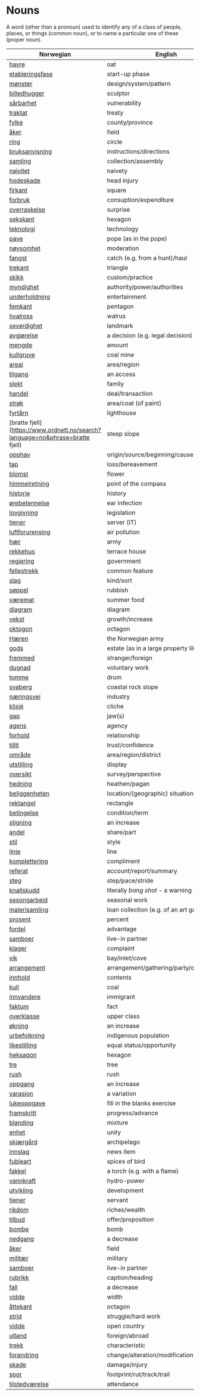 # Nouns

A word (other than a pronoun) used to identify any of a class of people, places, or things (common noun), or to name a particular one of these (proper noun).

| Norwegian | English | Gender |
| --- | --- | --- |
| [havre](https://www.ordnett.no/search?language=no&phrase=havre) | oat | m |
| [etableringsfase](https://www.ordnett.no/search?language=no&phrase=etableringsfase) | start-up phase | m |
| [mønster](https://www.ordnett.no/search?language=no&phrase=mønster) | design/system/pattern | i |
| [billedhugger](https://www.ordnett.no/search?language=no&phrase=billedhugger) | sculptor | m |
| [sårbarhet](https://www.ordnett.no/search?language=no&phrase=sårbarhet) | vulnerability | m |
| [traktat](https://www.ordnett.no/search?language=no&phrase=traktat) | treaty | m |
| [fylke](https://www.ordnett.no/search?language=no&phrase=fylke) | county/province | i |
| [åker](https://www.ordnett.no/search?language=no&phrase=åker) | field | m |
| [ring](https://www.ordnett.no/search?language=no&phrase=ring) | circle | m |
| [bruksanvisning](https://www.ordnett.no/search?language=no&phrase=bruksanvisning) | instructions/directions | m |
| [samling](https://www.ordnett.no/search?language=no&phrase=samling) | collection/assembly | m |
| [naivitet](https://www.ordnett.no/search?language=no&phrase=naivitet) | naivety | m |
| [hodeskade](https://www.ordnett.no/search?language=no&phrase=hodeskade) | head injury | m |
| [firkant](https://www.ordnett.no/search?language=no&phrase=firkant) | square | m |
| [forbruk](https://www.ordnett.no/search?language=no&phrase=forbruk) | consuption/expenditure | i |
| [overraskelse](https://www.ordnett.no/search?language=no&phrase=overraskelse) | surprise | m |
| [sekskant](https://www.ordnett.no/search?language=no&phrase=sekskant) | hexagon | m |
| [teknologi](https://www.ordnett.no/search?language=no&phrase=teknologi) | technology | m |
| [pave](https://www.ordnett.no/search?language=no&phrase=pave) | pope (as in the pope) | m |
| [nøysomhet](https://www.ordnett.no/search?language=no&phrase=nøysomhet) | moderation | m |
| [fangst](https://www.ordnett.no/search?language=no&phrase=fangst) | catch (e.g. from a hunt)/haul | m |
| [trekant](https://www.ordnett.no/search?language=no&phrase=trekant) | triangle | m |
| [skikk](https://www.ordnett.no/search?language=no&phrase=skikk) | custom/practice | m |
| [myndighet](https://www.ordnett.no/search?language=no&phrase=myndighet) | authority/power/authorities | m |
| [underholdning](https://www.ordnett.no/search?language=no&phrase=underholdning) | entertainment | m |
| [femkant](https://www.ordnett.no/search?language=no&phrase=femkant) | pentagon | m |
| [hvalross](https://www.ordnett.no/search?language=no&phrase=hvalross) | walrus | m |
| [severdighet](https://www.ordnett.no/search?language=no&phrase=severdighet) | landmark | m |
| [avgjørelse](https://www.ordnett.no/search?language=no&phrase=avgjørelse) | a decision (e.g. legal decision) | m |
| [mengde](https://www.ordnett.no/search?language=no&phrase=mengde) | amount | m |
| [kullgruve](https://www.ordnett.no/search?language=no&phrase=kullgruve) | coal mine | m |
| [areal](https://www.ordnett.no/search?language=no&phrase=areal) | area/region | i |
| [tilgang](https://www.ordnett.no/search?language=no&phrase=tilgang) | an access | i |
| [slekt](https://www.ordnett.no/search?language=no&phrase=slekt) | family | m |
| [handel](https://www.ordnett.no/search?language=no&phrase=handel) | deal/transaction | m |
| [strøk](https://www.ordnett.no/search?language=no&phrase=strøk) | area/coat (of paint) | i |
| [fyrtårn](https://www.ordnett.no/search?language=no&phrase=fyrtårn) | lighthouse | i |
| [bratte fjell](https://www.ordnett.no/search?language=no&phrase=bratte fjell) | steep slope | m |
| [opphav](https://www.ordnett.no/search?language=no&phrase=opphav) | origin/source/beginning/cause | i |
| [tap](https://www.ordnett.no/search?language=no&phrase=tap) | loss/bereavement | i |
| [blomst](https://www.ordnett.no/search?language=no&phrase=blomst) | flower | m |
| [himmelretning](https://www.ordnett.no/search?language=no&phrase=himmelretning) | point of the compass | m |
| [historie](https://www.ordnett.no/search?language=no&phrase=historie) | history | m/f |
| [ørebetennelse](https://www.ordnett.no/search?language=no&phrase=ørebetennelse) | ear infection | m |
| [lovgivning](https://www.ordnett.no/search?language=no&phrase=lovgivning) | legislation | m |
| [tjener](https://www.ordnett.no/search?language=no&phrase=tjener) | server (IT) | m |
| [luftforurensing](https://www.ordnett.no/search?language=no&phrase=luftforurensing) | air pollution | m |
| [hær](https://www.ordnett.no/search?language=no&phrase=hær) | army | m |
| [rekkehus](https://www.ordnett.no/search?language=no&phrase=rekkehus) | terrace house | i |
| [regjering](https://www.ordnett.no/search?language=no&phrase=regjering) | government | m |
| [fellestrekk](https://www.ordnett.no/search?language=no&phrase=fellestrekk) | common feature | i |
| [slag](https://www.ordnett.no/search?language=no&phrase=slag) | kind/sort | i |
| [søppel](https://www.ordnett.no/search?language=no&phrase=søppel) | rubbish | i |
| [væremat](https://www.ordnett.no/search?language=no&phrase=væremat) | summer food | m |
| [diagram](https://www.ordnett.no/search?language=no&phrase=diagram) | diagram | i |
| [vekst](https://www.ordnett.no/search?language=no&phrase=vekst) | growth/increase | m |
| [oktogon](https://www.ordnett.no/search?language=no&phrase=oktogon) | octagon | m |
| [Hæren](https://www.ordnett.no/search?language=no&phrase=Hæren) | the Norwegian army | m |
| [gods](https://www.ordnett.no/search?language=no&phrase=gods) | estate (as in a large property like a farm) | m/i |
| [fremmed](https://www.ordnett.no/search?language=no&phrase=fremmed) | stranger/foreign | m |
| [dugnad](https://www.ordnett.no/search?language=no&phrase=dugnad) | voluntary work | m |
| [tomme](https://www.ordnett.no/search?language=no&phrase=tomme) | drum | m |
| [svaberg](https://www.ordnett.no/search?language=no&phrase=svaberg) | coastal rock slope | i |
| [næringsvei](https://www.ordnett.no/search?language=no&phrase=næringsvei) | industry | m |
| [klisjé](https://www.ordnett.no/search?language=no&phrase=klisjé) | cliche | m |
| [gap](https://www.ordnett.no/search?language=no&phrase=gap) | jaw(s) | m |
| [agens](https://www.ordnett.no/search?language=no&phrase=agens) | agency | m |
| [forhold](https://www.ordnett.no/search?language=no&phrase=forhold) | relationship | i |
| [tillit](https://www.ordnett.no/search?language=no&phrase=tillit) | trust/confidence | m |
| [område](https://www.ordnett.no/search?language=no&phrase=område) | area/region/district | i |
| [utstilling](https://www.ordnett.no/search?language=no&phrase=utstilling) | display | m |
| [oversikt](https://www.ordnett.no/search?language=no&phrase=oversikt) | survey/perspective | m |
| [hedning](https://www.ordnett.no/search?language=no&phrase=hedning) | heathen/pagan | m |
| [beliggenheten](https://www.ordnett.no/search?language=no&phrase=beliggenheten) | location/(geographic) situation | m/f |
| [rektangel](https://www.ordnett.no/search?language=no&phrase=rektangel) | rectangle | i |
| [betingelse](https://www.ordnett.no/search?language=no&phrase=betingelse) | condition/term | m |
| [stigning](https://www.ordnett.no/search?language=no&phrase=stigning) | an increase | m |
| [andel](https://www.ordnett.no/search?language=no&phrase=andel) | share/part | m |
| [stil](https://www.ordnett.no/search?language=no&phrase=stil) | style | m |
| [linje](https://www.ordnett.no/search?language=no&phrase=linje) | line | m |
| [komplettering](https://www.ordnett.no/search?language=no&phrase=komplettering) | compliment | m |
| [referat](https://www.ordnett.no/search?language=no&phrase=referat) | account/report/summary | i |
| [steg](https://www.ordnett.no/search?language=no&phrase=steg) | step/pace/stride | i |
| [knallskudd](https://www.ordnett.no/search?language=no&phrase=knallskudd) | literally _bang shot_ - a warning shot gun | i |
| [sesongarbeid](https://www.ordnett.no/search?language=no&phrase=sesongarbeid) | seasonal work | i |
| [malerisamling](https://www.ordnett.no/search?language=no&phrase=malerisamling) | loan collection (e.g. of an art gallery) | m |
| [prosent](https://www.ordnett.no/search?language=no&phrase=prosent) | percent | m |
| [fordel](https://www.ordnett.no/search?language=no&phrase=fordel) | advantage | m |
| [samboer](https://www.ordnett.no/search?language=no&phrase=samboer) | live-in partner | m |
| [klager](https://www.ordnett.no/search?language=no&phrase=klager) | complaint | m |
| [vik](https://www.ordnett.no/search?language=no&phrase=vik) | bay/inlet/cove | m |
| [arrangement](https://www.ordnett.no/search?language=no&phrase=arrangement) | arrangement/gathering/party/organisation | i |
| [innhold](https://www.ordnett.no/search?language=no&phrase=innhold) | contents | i |
| [kull](https://www.ordnett.no/search?language=no&phrase=kull) | coal | i |
| [innvandere](https://www.ordnett.no/search?language=no&phrase=innvandere) | immigrant | m |
| [faktum](https://www.ordnett.no/search?language=no&phrase=faktum) | fact | i |
| [overklasse](https://www.ordnett.no/search?language=no&phrase=overklasse) | upper class | m |
| [økning](https://www.ordnett.no/search?language=no&phrase=økning) | an increase | m |
| [urbefolkning](https://www.ordnett.no/search?language=no&phrase=urbefolkning) | indigenous population | m |
| [likestilling](https://www.ordnett.no/search?language=no&phrase=likestilling) | equal status/opportunity | m |
| [heksagon](https://www.ordnett.no/search?language=no&phrase=heksagon) | hexagon | m |
| [tre](https://www.ordnett.no/search?language=no&phrase=tre) | tree | i |
| [rush](https://www.ordnett.no/search?language=no&phrase=rush) | rush | i |
| [oppgang](https://www.ordnett.no/search?language=no&phrase=oppgang) | an increase | m |
| [varasjon](https://www.ordnett.no/search?language=no&phrase=varasjon) | a variation | m |
| [lukeoppgave](https://www.ordnett.no/search?language=no&phrase=lukeoppgave) | fill in the blanks exercise | m |
| [framskritt](https://www.ordnett.no/search?language=no&phrase=framskritt) | progress/advance | i |
| [blanding](https://www.ordnett.no/search?language=no&phrase=blanding) | mixture | m |
| [enhet](https://www.ordnett.no/search?language=no&phrase=enhet) | unity | m |
| [skjærgård](https://www.ordnett.no/search?language=no&phrase=skjærgård) | archipelago | m |
| [innslag](https://www.ordnett.no/search?language=no&phrase=innslag) | news item | i |
| [fubleart](https://www.ordnett.no/search?language=no&phrase=fubleart) | spices of bird | m/f |
| [fakkel](https://www.ordnett.no/search?language=no&phrase=fakkel) | a torch (e.g. with a flame) | m |
| [vannkraft](https://www.ordnett.no/search?language=no&phrase=vannkraft) | hydro-power | m |
| [utvikling](https://www.ordnett.no/search?language=no&phrase=utvikling) | development | m |
| [tjener](https://www.ordnett.no/search?language=no&phrase=tjener) | servant | m |
| [rikdom](https://www.ordnett.no/search?language=no&phrase=rikdom) | riches/wealth | m |
| [tilbud](https://www.ordnett.no/search?language=no&phrase=tilbud) | offer/proposition | i |
| [bombe](https://www.ordnett.no/search?language=no&phrase=bombe) | bomb | m |
| [nedgang](https://www.ordnett.no/search?language=no&phrase=nedgang) | a decrease | m |
| [åker](https://www.ordnett.no/search?language=no&phrase=åker) | field | m |
| [militær](https://www.ordnett.no/search?language=no&phrase=militær) | military | m |
| [samboer](https://www.ordnett.no/search?language=no&phrase=samboer) | live-in partner | m |
| [rubrikk](https://www.ordnett.no/search?language=no&phrase=rubrikk) | caption/heading | m |
| [fall](https://www.ordnett.no/search?language=no&phrase=fall) | a decrease | i |
| [vidde](https://www.ordnett.no/search?language=no&phrase=vidde) | width | m/f |
| [åttekant](https://www.ordnett.no/search?language=no&phrase=åttekant) | octagon | m |
| [strid](https://www.ordnett.no/search?language=no&phrase=strid) | struggle/hard work | m |
| [vidde](https://www.ordnett.no/search?language=no&phrase=vidde) | open country | m |
| [utland](https://www.ordnett.no/search?language=no&phrase=utland) | foreign/abroad | m |
| [trekk](https://www.ordnett.no/search?language=no&phrase=trekk) | characteristic | i |
| [forandring](https://www.ordnett.no/search?language=no&phrase=forandring) | change/alteration/modification | m |
| [skade](https://www.ordnett.no/search?language=no&phrase=skade) | damage/injury | m |
| [spor](https://www.ordnett.no/search?language=no&phrase=spor) | footprint/rut/track/trail | i |
| [tilstedværelse](https://www.ordnett.no/search?language=no&phrase=tilstedværelse) | attendance | i |

